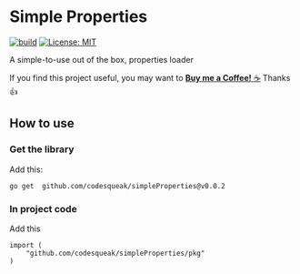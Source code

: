 # Simple Properties


[![build](https://github.com/codesqueak/simpleProperties/actions/workflows/build.yml/badge.svg)](https://github.com/codesqueak/simpleProperties/actions/workflows/build.yml)
[![License: MIT](https://img.shields.io/badge/License-MIT-green.svg)](https://opensource.org/licenses/MIT)

A simple-to-use out of the box, properties loader


If you find this project useful, you may want to [__Buy me a
Coffee!__ :coffee:](https://www.buymeacoffee.com/codesqueak) Thanks :thumbsup:


## How to use

### Get the library

Add this:

```
go get  github.com/codesqueak/simpleProperties@v0.0.2
```

### In project code

Add this 

```
import (
	"github.com/codesqueak/simpleProperties/pkg"
)
```